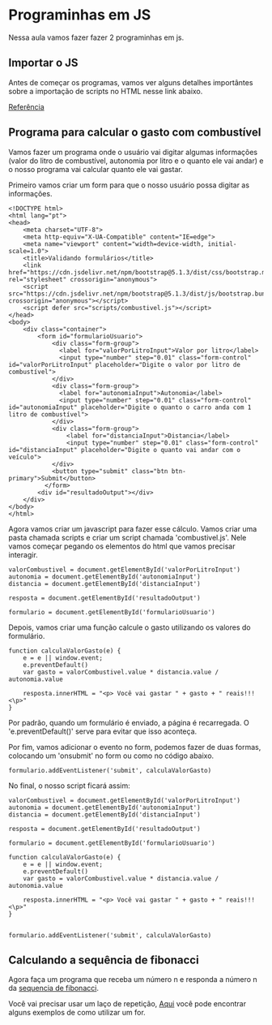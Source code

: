 # Programinhas em JS

Nessa aula vamos fazer fazer 2 programinhas em js. 

## Importar o JS

Antes de começar os programas, vamos ver alguns detalhes importântes sobre a importação de scripts no HTML nesse link abaixo.

[Referência](https://www.braziljs.org/p/diferencas-entre-async-e-defer)

## Programa para calcular o gasto com combustível

Vamos fazer um programa onde o usuário vai digitar algumas informações (valor do litro de combustível, autonomia por litro e o quanto ele vai andar) e o nosso programa vai calcular quanto ele vai gastar.

Primeiro vamos criar um form para que o nosso usuário possa digitar as informações.

```
<!DOCTYPE html>
<html lang="pt">
<head>
    <meta charset="UTF-8">
    <meta http-equiv="X-UA-Compatible" content="IE=edge">
    <meta name="viewport" content="width=device-width, initial-scale=1.0">
    <title>Validando formulários</title>
    <link href="https://cdn.jsdelivr.net/npm/bootstrap@5.1.3/dist/css/bootstrap.min.css" rel="stylesheet" crossorigin="anonymous">
    <script src="https://cdn.jsdelivr.net/npm/bootstrap@5.1.3/dist/js/bootstrap.bundle.min.js" crossorigin="anonymous"></script>
    <script defer src="scripts/combustivel.js"></script>
</head>
<body>
    <div class="container">
        <form id="formularioUsuario">
            <div class="form-group">
              <label for="valorPorLitroInput">Valor por litro</label>
              <input type="number" step="0.01" class="form-control" id="valorPorLitroInput" placeholder="Digite o valor por litro de combustível">
            </div>
            <div class="form-group">
              <label for="autonomiaInput">Autonomia</label>
              <input type="number" step="0.01" class="form-control" id="autonomiaInput" placeholder="Digite o quanto o carro anda com 1 litro de combustível">
            </div>
            <div class="form-group">
                <label for="distanciaInput">Distancia</label>
                <input type="number" step="0.01" class="form-control" id="distanciaInput" placeholder="Digite o quanto vai andar com o veículo">
            </div>
            <button type="submit" class="btn btn-primary">Submit</button>
          </form>
        <div id="resultadoOutput"></div>
    </div>
</body>
</html>
```

Agora vamos criar um javascript para fazer esse cálculo. Vamos criar uma pasta chamada scripts e criar um script chamada 'combustivel.js'. Nele vamos começar pegando os elementos do html que vamos precisar interagir.

```
valorCombustivel = document.getElementById('valorPorLitroInput')
autonomia = document.getElementById('autonomiaInput')
distancia = document.getElementById('distanciaInput')

resposta = document.getElementById('resultadoOutput')

formulario = document.getElementById('formularioUsuario')
```

Depois, vamos criar uma função calcule o gasto utilizando os valores do formulário.

```
function calculaValorGasto(e) {
    e = e || window.event;
    e.preventDefault()
    var gasto = valorCombustivel.value * distancia.value / autonomia.value

    resposta.innerHTML = "<p> Você vai gastar " + gasto + " reais!!! <\p>"
}
```

Por padrão, quando um formulário é enviado, a página é recarregada. O 'e.preventDefault()' serve para evitar que isso aconteça.

Por fim, vamos adicionar o evento no form, podemos fazer de duas formas, colocando um 'onsubmit' no form ou como no código abaixo.

```
formulario.addEventListener('submit', calculaValorGasto)
```

No final, o nosso script ficará assim:

```
valorCombustivel = document.getElementById('valorPorLitroInput')
autonomia = document.getElementById('autonomiaInput')
distancia = document.getElementById('distanciaInput')

resposta = document.getElementById('resultadoOutput')

formulario = document.getElementById('formularioUsuario')

function calculaValorGasto(e) {
    e = e || window.event;
    e.preventDefault()
    var gasto = valorCombustivel.value * distancia.value / autonomia.value

    resposta.innerHTML = "<p> Você vai gastar " + gasto + " reais!!! <\p>"
}


formulario.addEventListener('submit', calculaValorGasto)
```

## Calculando a sequência de fibonacci

Agora faça um programa que receba um número n e responda a número n da [sequencia de fibonacci](https://pt.wikipedia.org/wiki/Sequ%C3%AAncia_de_Fibonacci).

Você vai precisar usar um laço de repetição, [Aqui](https://developer.mozilla.org/pt-BR/docs/Web/JavaScript/Reference/Statements/for) você pode encontrar alguns exemplos de como utilizar um for.